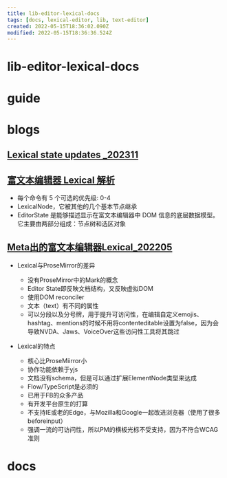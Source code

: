 ```yaml
---
title: lib-editor-lexical-docs
tags: [docs, lexical-editor, lib, text-editor]
created: 2022-05-15T18:36:02.090Z
modified: 2022-05-15T18:36:36.524Z
---
```


# lib-editor-lexical-docs

# guide

# blogs

## [Lexical state updates _202311](https://dio.la/article/lexical-state-updates)

## [富文本编辑器 Lexical 解析](https://zhuanlan.zhihu.com/p/591864284)

- 每个命令有 5 个可选的优先级: 0-4
- LexicalNode，它被其他的几个基本节点继承
- EditorState 是能够描述显示在富文本编辑器中 DOM 信息的底层数据模型。它主要由两部分组成：节点树和选区对象

## [Meta出的富文本编辑器Lexical_202205](https://marvinsblog.net/post/2022-05-17-lexical-rich-text-editor/)

- Lexical与ProseMirror的差异
  - 没有ProseMirror中的Mark的概念
  - Editor State即反映文档结构，又反映虚拟DOM
  - 使用DOM reconciler
  - 文本（text）有不同的属性
  - 可以分段以及分号牌，用于提升可访问性，在编辑自定义emojis、hashtag、mentions的时候不用将contenteditable设置为false，因为会导致NVDA、Jaws、VoiceOver这些访问性工具将其跳过

- Lexical的特点
  - 核心比ProseMiirror小
  - 协作功能依赖于yjs
  - 文档没有schema，但是可以通过扩展ElementNode类型来达成
  - Flow/TypeScript是必须的
  - 已用于FB的众多产品
  - 有开发平台原生的打算
  - 不支持IE或老的Edge，与Mozilla和Google一起改进浏览器（使用了很多beforeinput）
  - 强调一流的可访问性，所以PM的横板光标不受支持，因为不符合WCAG准则
# docs
